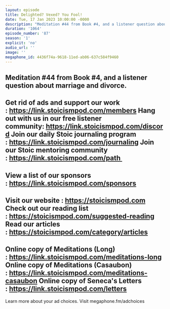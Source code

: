 ```yaml
---
layout: episode
title: Delighted? Vexed? You Fool!
date: Tue, 17 Jan 2023 10:00:00 -0000
description: "Meditation #44 from Book #4, and a listener question about marriage and divorce.\n--\nGet rid of ads and support our work :\_https://link.stoicismpod.com/members\nHang out with us in our free listener community:\_https://link.stoicismpod.com/discord\nJoin our daily Stoic journaling program :\_https://link.stoicismpod.com/journaling\nJoin our Stoic mentoring community :\_https://link.stoicismpod.com/path\_\n--\nView a list of our sponsors :\_https://link.stoicismpod.com/sponsors\n--\nVisit our website :\_https://stoicismpod.com\nCheck out our reading list :\_https://stoicismpod.com/suggested-reading\nRead our articles :\_https://stoicismpod.com/category/articles\n--\nOnline copy of Meditations (Long) :\_https://link.stoicismpod.com/meditations-long\nOnline copy of Meditations (Casaubon) :\_https://link.stoicismpod.com/meditations-casaubon\nOnline copy of Seneca's Letters :\_https://link.stoicismpod.com/letters\n--\nLearn more about your ad choices. Visit megaphone.fm/adchoices"
duration: '1064'
episode_number: '87'
season: '1'
explicit: 'no'
audio_url: ''
image: ''
megaphone_id: 4436f74a-9618-11ed-ab06-637c584f9460
---
```


Meditation #44 from Book #4, and a listener question about marriage and divorce.
--
Get rid of ads and support our work : https://link.stoicismpod.com/members
Hang out with us in our free listener community: https://link.stoicismpod.com/discord
Join our daily Stoic journaling program : https://link.stoicismpod.com/journaling
Join our Stoic mentoring community : https://link.stoicismpod.com/path 
--
View a list of our sponsors : https://link.stoicismpod.com/sponsors
--
Visit our website : https://stoicismpod.com
Check out our reading list : https://stoicismpod.com/suggested-reading
Read our articles : https://stoicismpod.com/category/articles
--
Online copy of Meditations (Long) : https://link.stoicismpod.com/meditations-long
Online copy of Meditations (Casaubon) : https://link.stoicismpod.com/meditations-casaubon
Online copy of Seneca's Letters : https://link.stoicismpod.com/letters
--
Learn more about your ad choices. Visit megaphone.fm/adchoices